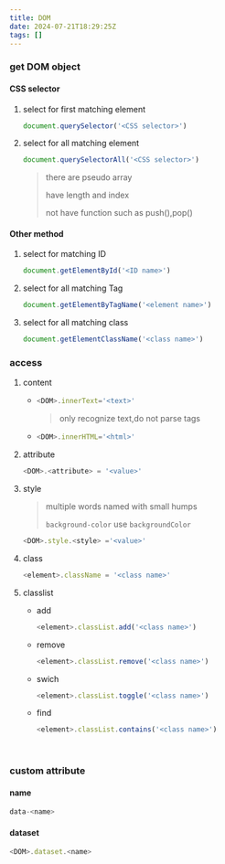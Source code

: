 ```yaml
---
title: DOM
date: 2024-07-21T18:29:25Z
tags: []
---
```



### get DOM object

#### CSS selector

1. select for first matching element

    ```javascript
    document.querySelector('<CSS selector>')
    ```

2. select for all matching element

    ```javascript
    document.querySelectorAll('<CSS selector>')
    ```

    > there are pseudo array
    >
    > have length and index
    >
    > not have function such as push(),pop()
    >

#### Other method

1. select for matching ID

    ```javascript
    document.getElementById('<ID name>')
    ```

2. select for all matching Tag

    ```javascript
    document.getElementByTagName('<element name>')
    ```

3. select for all matching class

    ```javascript
    document.getElementClassName('<class name>')
    ```

### access

1. content

    * ```javascript
      <DOM>.innerText='<text>'
      ```

      > only recognize text,do not parse tags
      >
    * ```javascript
      <DOM>.innerHTML='<html>'
      ```

2. attribute

    ```javascript
    <DOM>.<attribute> = '<value>'
    ```

3. style

    > multiple words named with small humps
    >
    > ​`background-color`​ use `backgroundColor`​
    >

    ```javascript
    <DOM>.style.<style> ='<value>'
    ```

4. class

    ```javascript
    <element>.className = '<class name>'
    ```

5. classlist

    * add

      ```javascript
      <element>.classList.add('<class name>')
      ```

    * remove

      ```javascript
      <element>.classList.remove('<class name>')
      ```

    * swich

      ```javascript
      <element>.classList.toggle('<class name>')
      ```

    * find

      ```javascript
      <element>.classList.contains('<class name>')
      ```

‍

### custom attribute

#### name

```javascript
data-<name>
```

#### dataset

```javascript
<DOM>.dataset.<name>
```
